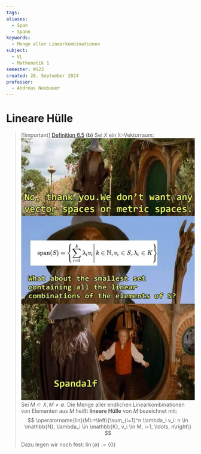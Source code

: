 ```yaml
---
tags: 
aliases:
  - Span
  - Spann
keywords:
  - Menge aller Linearkombinationen
subject:
  - VL
  - Mathematik 1
semester: WS23
created: 28. September 2024
professor:
  - Andreas Neubauer
---
```

 

# Lineare Hülle

> [!important] [Definition 6.5](Koordinatenmatrix.md) **(b)** Sei $X$ ein $\mathbb{K}$-Vektorraum:
> ![InlineR|250](../assets/linHuelle.jpg)
> Sei $M \subset X, M \neq \emptyset$. Die Menge aller endlichen Linearkombinationen von Elementen aus $M$ heißt **lineare Hülle** von $M$ bezeichnet mit:
> $$
> \operatorname{lin}(M):=\left\{\sum_{i=1}^n \lambda_i v_i: n \in \mathbb{N}, \lambda_i \in \mathbb{K}, v_i \in M, i=1, \ldots, n\right\}
> $$
> 
> Dazu legen wir noch fest: $\operatorname{lin}(\emptyset):=\{0\}$
